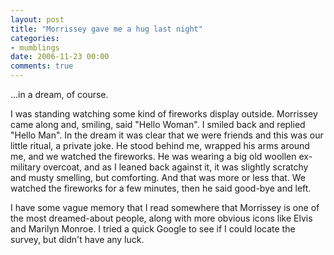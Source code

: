 ```yaml
---
layout: post
title: "Morrissey gave me a hug last night"
categories:
- mumblings
date: 2006-11-23 00:00
comments: true
---
```


<p>...in a dream, of course.</p>

<p>I was standing watching some kind of fireworks display outside. Morrissey came along and, smiling, said "Hello Woman". I smiled back and replied "Hello Man". In the dream it was clear that we were friends and this was our little ritual, a private joke. He stood behind me, wrapped his arms around me, and we watched the fireworks. He was wearing a big old woollen ex-military overcoat, and as I leaned back against it, it was slightly scratchy and musty smelling, but comforting. And that was more or less that. We watched the fireworks for a few minutes, then he said good-bye and left.</p>

<p>I have some vague memory that I read somewhere that Morrissey is one of the most dreamed-about people, along with more obvious icons like Elvis and Marilyn Monroe. I tried a quick Google to see if I could locate the survey, but didn't have any luck.</p>



